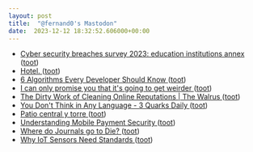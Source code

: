 ```yaml
---
layout: post
title:  "@fernand0's Mastodon"
date:  2023-12-12 18:32:52.606000+00:00
---
```

*  [Cyber security breaches survey 2023: education institutions annex ](https://www.gov.uk/government/statistics/cyber-security-breaches-survey-2023/cyber-security-breaches-survey-2023-education-institutions-anne) ([toot](https://mastodon.social/@fernand0/111568877820587253))
*  [Hotel. ](https://avecesunafoto.wordpress.com/2023/12/12/hotel) ([toot](https://mastodon.social/@fernand0/111568806868382060))
*  [6 Algorithms Every Developer Should Know  ](https://medium.com/dare-to-be-better/6-algorithms-every-developer-should-know-f78b609c7e7c) ([toot](https://mastodon.social/@fernand0/111568551316299214))
*  [I can only promise you that it's going to get weirder ](https://www.noahpinion.blog/p/i-can-only-promise-you-that-its-goin) ([toot](https://mastodon.social/@fernand0/111568459607388575))
*  [The Dirty Work of Cleaning Online Reputations \| The Walrus ](https://thewalrus.ca/clean-online-reputation) ([toot](https://mastodon.social/@fernand0/111568241514253930))
*  [You Don't Think in Any Language - 3 Quarks Daily ](https://3quarksdaily.com/3quarksdaily/2022/01/you-dont-think-in-any-language.htm) ([toot](https://mastodon.social/@fernand0/111567468345611949))
*  [Patio central y torre ](https://www.flickr.com/photos/fernand0/53388050184) ([toot](https://mastodon.social/@fernand0/111567272669619882))
*  [Understanding Mobile Payment Security ](https://www.tripwire.com/state-of-security/understanding-mobile-payment-securit) ([toot](https://mastodon.social/@fernand0/111567245595604506))
*  [Where do Journals go to Die?  ](https://blog.computationalcomplexity.org/2023/12/where-do-journals-go-to-die.htm) ([toot](https://mastodon.social/@fernand0/111566947331333836))
*  [Why IoT Sensors Need Standards ](https://spectrum.ieee.org/why-iot-sensors-need-standard) ([toot](https://mastodon.social/@fernand0/111566783276465756))
